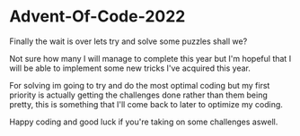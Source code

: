 # Advent-Of-Code-2022

Finally the wait is over lets try and solve some puzzles shall we?

Not sure how many I will manage to complete this year but I'm hopeful that I will be able to implement some new tricks I've acquired this year.

For solving im going to try and do the most optimal coding but my first priority is actually getting the challenges done rather than them being pretty, this is something that I'll come back to later to optimize my coding.

Happy coding and good luck if you're taking on some challenges aswell.
